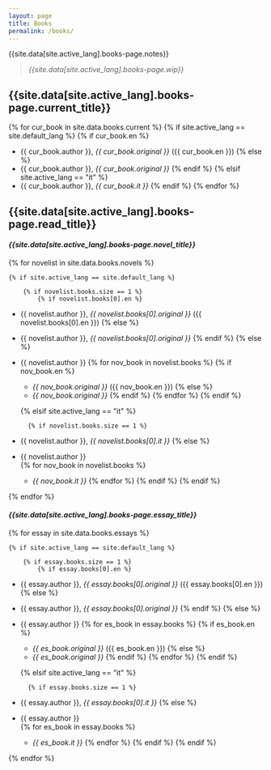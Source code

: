 ```yaml
---
layout: page
title: Books
permalink: /books/
---
```


{{site.data[site.active_lang].books-page.notes}}

> *{{site.data[site.active_lang].books-page.wip}}*

## {{site.data[site.active_lang].books-page.current_title}}

{% for cur_book in site.data.books.current %}
    {% if site.active_lang == site.default_lang %}
        {% if cur_book.en %}
- {{ cur_book.author }}, *{{ cur_book.original }}* ({{ cur_book.en }})
        {% else %} 
- {{ cur_book.author }}, *{{ cur_book.original }}*
        {% endif %}
    {% elsif site.active_lang == "it" %}
- {{ cur_book.author }}, *{{ cur_book.it }}*
    {% endif %}
{% endfor %}

## {{site.data[site.active_lang].books-page.read_title}}

#### *{{site.data[site.active_lang].books-page.novel_title}}*

{% for novelist in site.data.books.novels %}

    {% if site.active_lang == site.default_lang %}

        {% if novelist.books.size == 1 %}
            {% if novelist.books[0].en %}
- {{ novelist.author }}, *{{ novelist.books[0].original }}* ({{ novelist.books[0].en }})
            {% else %}
- {{ novelist.author }}, *{{ novelist.books[0].original }}*
            {% endif %}
        {% else %}
- {{ novelist.author }}
        {% for nov_book in novelist.books %}
            {% if nov_book.en %}
    - *{{ nov_book.original }}* ({{ nov_book.en }})
            {% else %} 
    - *{{ nov_book.original }}*
            {% endif %}
        {% endfor %}
    {% endif %}

    {% elsif site.active_lang == "it" %}

        {% if novelist.books.size == 1 %}
- {{ novelist.author }}, *{{ novelist.books[0].it }}*
        {% else %}
- {{ novelist.author }}  
        {% for nov_book in novelist.books %}
    - *{{ nov_book.it }}*
        {% endfor %}
        {% endif %}
    {% endif %}

{% endfor %}

#### *{{site.data[site.active_lang].books-page.essay_title}}*

{% for essay in site.data.books.essays %}

    {% if site.active_lang == site.default_lang %}

        {% if essay.books.size == 1 %}
            {% if essay.books[0].en %}
- {{ essay.author }}, *{{ essay.books[0].original }}* ({{ essay.books[0].en }})
            {% else %}
- {{ essay.author }}, *{{ essay.books[0].original }}*
            {% endif %}
        {% else %}
- {{ essay.author }}
        {% for es_book in essay.books %}
            {% if es_book.en %}
    - *{{ es_book.original }}* ({{ es_book.en }})
            {% else %} 
    - *{{ es_book.original }}*
            {% endif %}
        {% endfor %}
    {% endif %}

    {% elsif site.active_lang == "it" %}

        {% if essay.books.size == 1 %}
- {{ essay.author }}, *{{ essay.books[0].it }}*
        {% else %}
- {{ essay.author }}  
        {% for es_book in essay.books %}
    - *{{ es_book.it }}*
        {% endfor %}
        {% endif %}
    {% endif %}

{% endfor %}